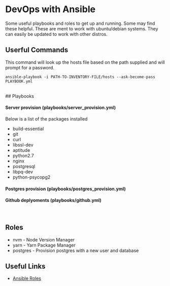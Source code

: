 # DevOps with Ansible

Some useful playbooks and roles to get up and running. Some may find these helpful. 
These are ment to work with ubuntu/debian systems. They can easily be updated to work with other distros. 


## Userful Commands

This command will look up the hosts file based on the path supplied and will prompt for a password.
```
ansible-playbook -i PATH-TO-INVENTORY-FILE/hosts --ask-become-pass PLAYBOOK.yml
```
<br>
## Playbooks

#### Server provision (playbooks/server_provision.yml)
Below is a list of the packages installed

* build-essential
* git
* curl
* libssl-dev
* aptitude
* python2.7
* nginx
* postgresql
* libpq-dev
* python-psycopg2



#### Postgres provision (playbooks/postgres_provision.yml)
#### Github deplyoments (playbooks/github.yml)



<br>


## Roles 

 * nvm - Node Version Manager
 * yarn - Yarn Package Manager
 * postgres - Provision postgres with a new user and database



## Useful Links 
 * [Ansible Roles](http://docs.ansible.com/ansible/latest/playbooks_reuse_roles.html)
